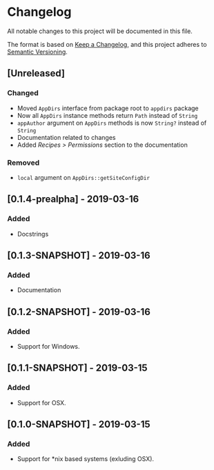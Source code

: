 # Changelog
All notable changes to this project will be documented in this file.

The format is based on [Keep a Changelog](https://keepachangelog.com/en/1.0.0/),
and this project adheres to [Semantic Versioning](https://semver.org/spec/v2.0.0.html).

## [Unreleased]
### Changed
 - Moved `AppDirs` interface from package root to `appdirs` package
 - Now all `AppDirs` instance methods return `Path` instead of `String`
 - `appAuthor` argument on `AppDirs` methods is now `String?` instead of `String`
 - Documentation related to changes
 - Added *Recipes > Permissions* section to the documentation

### Removed
 - `local` argument on `AppDirs::getSiteConfigDir`

## [0.1.4-prealpha] - 2019-03-16
### Added
 - Docstrings

## [0.1.3-SNAPSHOT] - 2019-03-16
### Added
 - Documentation

## [0.1.2-SNAPSHOT] - 2019-03-16
### Added
 - Support for Windows.

## [0.1.1-SNAPSHOT] - 2019-03-15
### Added
 - Support for OSX.

## [0.1.0-SNAPSHOT] - 2019-03-15
### Added
 - Support for *nix based systems (exluding OSX).